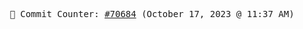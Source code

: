 <p align="center">
    <samp>
        📮 Commit Counter: <a href="https://github.com/Javascript-void0/Javascript-void0/commits/main">#70684</a> (October 17, 2023 @ 11:37 AM)
    </samp>
</p>